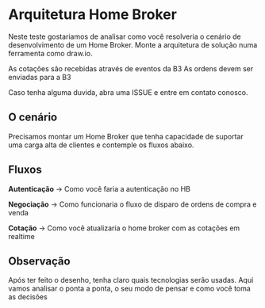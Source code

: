 # Arquitetura Home Broker

Neste teste gostariamos de analisar como você resolveria o cenário de desenvolvimento de um Home Broker.
Monte a arquitetura de solução numa ferramenta como draw.io.

As cotações são recebidas através de eventos da B3
As ordens devem ser enviadas para a B3

Caso tenha alguma duvida, abra uma ISSUE e entre em contato conosco.

## O cenário

Precisamos montar um Home Broker que tenha capacidade de suportar uma carga alta de clientes e contemple os fluxos abaixo.    

## Fluxos

**Autenticação** -> Como você faria a autenticação no HB

**Negociação** -> Como funcionaria o fluxo de disparo de ordens de compra e venda

**Cotação** -> Como você atualizaria o home broker com as cotações em realtime

## Observação

Após ter feito o desenho, tenha claro quais tecnologias serão usadas.
Aqui vamos analisar o ponta a ponta, o seu modo de pensar e como você toma as decisões
